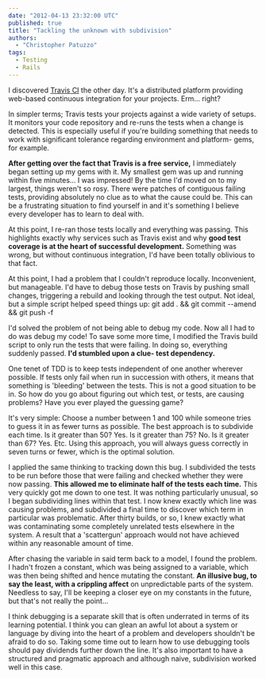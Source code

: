 ```yaml
---
date: "2012-04-13 23:32:00 UTC"
published: true
title: "Tackling the unknown with subdivision"
authors:
  - "Christopher Patuzzo"
tags:
  - Testing
  - Rails
---
```


<p>I discovered <a href="http://travis-ci.org/" target="_blank">Travis CI</a>&nbsp;the other day. It&#39;s a distributed platform providing web-based continuous integration for your projects. Erm... right?</p>
<p>In simpler terms; Travis tests your projects against a wide variety of setups. It monitors your code repository and re-runs the tests when a change is detected. This is especially useful if you&#39;re building something that needs to work with significant tolerance regarding environment and platform- gems, for example.</p>
<p><strong>After getting over the fact that Travis is a free service,</strong> I immediately began setting up my gems with it. My smallest gem was up and running within five minutes... I was impressed! By the time I&#39;d moved on to my largest, things weren&#39;t so rosy. There were patches of contiguous failing tests, providing absolutely no clue as to what the cause could be. This can be a frustrating situation to find yourself in and it&#39;s something I believe every developer has to learn to deal with.</p>
<p>At this point, I re-ran those tests locally and everything was passing. This highlights exactly why services such as Travis exist and why <strong>good test coverage is at the heart of successful development.</strong> Something was wrong, but without continuous integration, I&#39;d have been totally oblivious to that fact.</p>
<p>At this point, I had a problem that I couldn&#39;t reproduce locally. Inconvenient, but manageable. I&#39;d have to debug those tests on Travis by pushing small changes, triggering a rebuild and looking through the test output. Not ideal, but a simple script helped speed things up: git add . &amp;&amp; git commit --amend &amp;&amp; git push -f</p>
<p>I&#39;d solved the problem of not being able to debug my code. Now all I had to do was debug my code! To save some more time, I modified the Travis build script to only run the tests that were failing. In doing so, everything suddenly passed. <strong>I&#39;d stumbled upon a clue- test dependency.</strong></p>
<p>One tenet of TDD is to keep tests independent of one another wherever possible. If tests only fail when run in succession with others, it means that something is &#39;bleeding&#39; between the tests. This is not a good situation to be in.&nbsp;So how do you go about figuring out which test, or tests, are causing problems? Have you ever played the guessing game?</p>
<p>It&#39;s very simple: Choose a number between 1 and 100 while someone tries to guess it in as fewer turns as possible.&nbsp;The best approach is to subdivide each time. Is it greater than 50? Yes. Is it greater than 75? No. Is it greater than 67? Yes. Etc. Using this approach, you will always guess correctly in seven turns or fewer, which is the optimal solution.</p>
<p>I applied the same thinking to tracking down this bug. I subdivided the tests to be run before those that were failing and checked whether they were now passing. <strong>This allowed me to eliminate half of the tests each time.</strong> This very quickly got me down to one test. It was nothing particularly unusual, so I began subdividing lines within that test. I now knew exactly which line was causing problems, and subdivided a final time to discover which term in particular was problematic. After thirty builds, or so, I knew exactly what was contaminating some completely unrelated tests elsewhere in the system. A result that a &#39;scattergun&#39; approach would not have achieved within any reasonable amount of time.</p>
<p>After chasing the variable in said term back to a model, I found the problem. I hadn&#39;t frozen a constant, which was being assigned to a variable, which was then being shifted and hence mutating the constant. <strong>An illusive bug, to say the least, with a crippling affect</strong> on unpredictable parts of the system. Needless to say, I&#39;ll be keeping a closer eye on my constants in the future, but that&#39;s not really the point...</p>
<p>I think debugging is a separate skill that is often underrated in terms of its learning potential. I think you can glean an awful lot about a system or language by diving into the heart of a problem and developers shouldn&#39;t be afraid to do so. Taking some time out to learn how to use debugging tools should pay dividends further down the line. It&#39;s also important to have a structured and pragmatic approach and although naive, subdivision worked well in this case.</p>
<p>&nbsp;</p>

